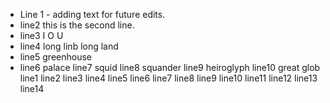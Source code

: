 - Line 1 - adding text for future edits.
- line2 this is the second line.
- line3 I O U
- line4 long linb long land
- line5 greenhouse
- line6 palace
line7 squid
line8 squander
line9 heiroglyph
line10 great glob
line1
line2
line3
line4
line5
line6
line7
line8
line9
line10
line11
line12
line13
line14 
